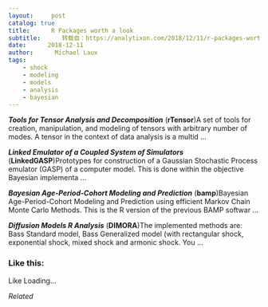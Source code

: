 ```yaml
---
layout:     post
catalog: true
title:      R Packages worth a look
subtitle:      转载自：https://analytixon.com/2018/12/11/r-packages-worth-a-look-1363/
date:      2018-12-11
author:      Michael Laux
tags:
    - shock
    - modeling
    - models
    - analysis
    - bayesian
---
```


***Tools for Tensor Analysis and Decomposition*** (**rTensor**)A set of tools for creation, manipulation, and modeling of tensors with arbitrary number of modes. A tensor in the context of data analysis is a multid …

***Linked Emulator of a Coupled System of Simulators*** (**LinkedGASP**)Prototypes for construction of a Gaussian Stochastic Process emulator (GASP) of a computer model. This is done within the objective Bayesian implementa …

***Bayesian Age-Period-Cohort Modeling and Prediction*** (**bamp**)Bayesian Age-Period-Cohort Modeling and Prediction using efficient Markov Chain Monte Carlo Methods. This is the R version of the previous BAMP softwar …

***Diffusion Models R Analysis*** (**DIMORA**)The implemented methods are: Bass Standard model, Bass Generalized model (with rectangular shock, exponential shock, mixed shock and armonic shock. You …





### Like this:

Like Loading...


*Related*

